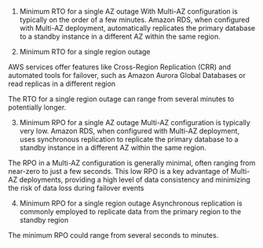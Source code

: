 1. Minimum RTO for a single AZ outage
With Multi-AZ configuration is typically on the order of a few minutes.
Amazon RDS, when configured with Multi-AZ deployment, automatically
replicates the primary database to a standby instance in a different AZ
within the same region.


2. Minimum RTO for a single region outage

AWS services offer features like Cross-Region Replication (CRR) and
automated tools for failover, such as Amazon Aurora Global Databases or
read replicas in a different region

The RTO for a single region outage can range from several minutes to
potentially longer.

3. Minimum RPO for a single AZ outage
Multi-AZ configuration is typically very low. Amazon RDS, when
configured with Multi-AZ deployment, uses synchronous replication to
replicate the primary database to a standby instance in a different AZ
within the same region.

The RPO in a Multi-AZ configuration is generally minimal, often ranging
from near-zero to just a few seconds. This low RPO is a key advantage of
Multi-AZ deployments, providing a high level of data consistency and
minimizing the risk of data loss during failover events


4. Minimum RPO for a single region outage
Asynchronous replication is commonly employed to replicate data from the
primary region to the standby region

The minimum RPO could range from several seconds to minutes.


